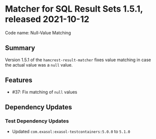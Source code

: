 # Matcher for SQL Result Sets 1.5.1, released 2021-10-12

Code name: Null-Value Matching

## Summary

Version 1.5.1 of the `hamcrest-result-matcher` fixes value matching in case the actual value was a `null` value.

## Features

* #37: Fix matching of `null` values

## Dependency Updates

### Test Dependency Updates

* Updated `com.exasol:exasol-testcontainers:5.0.0` to `5.1.0`
